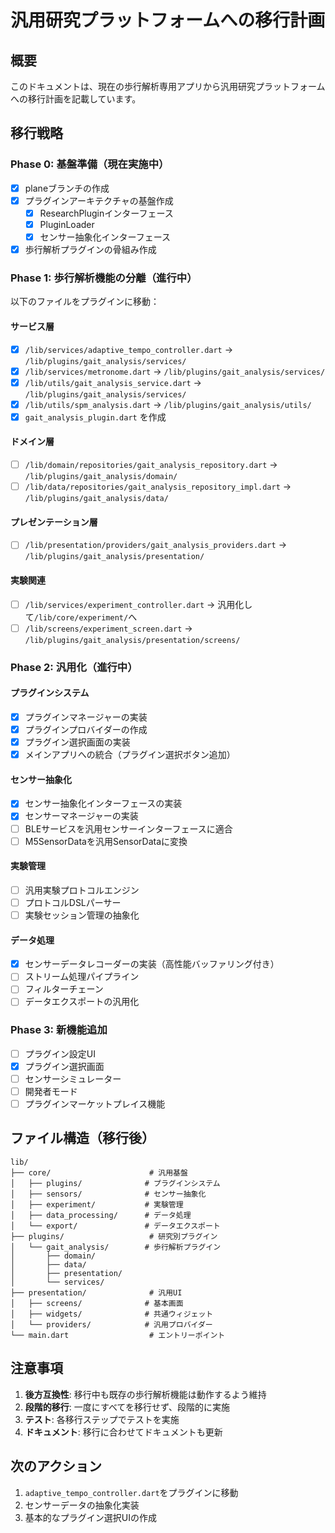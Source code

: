 # 汎用研究プラットフォームへの移行計画

## 概要
このドキュメントは、現在の歩行解析専用アプリから汎用研究プラットフォームへの移行計画を記載しています。

## 移行戦略

### Phase 0: 基盤準備（現在実施中）
- [x] planeブランチの作成
- [x] プラグインアーキテクチャの基盤作成
  - [x] ResearchPluginインターフェース
  - [x] PluginLoader
  - [x] センサー抽象化インターフェース
- [x] 歩行解析プラグインの骨組み作成

### Phase 1: 歩行解析機能の分離（進行中）
以下のファイルをプラグインに移動：

#### サービス層
- [x] `/lib/services/adaptive_tempo_controller.dart` → `/lib/plugins/gait_analysis/services/`
- [x] `/lib/services/metronome.dart` → `/lib/plugins/gait_analysis/services/`
- [x] `/lib/utils/gait_analysis_service.dart` → `/lib/plugins/gait_analysis/services/`
- [x] `/lib/utils/spm_analysis.dart` → `/lib/plugins/gait_analysis/utils/`
- [x] `gait_analysis_plugin.dart` を作成

#### ドメイン層
- [ ] `/lib/domain/repositories/gait_analysis_repository.dart` → `/lib/plugins/gait_analysis/domain/`
- [ ] `/lib/data/repositories/gait_analysis_repository_impl.dart` → `/lib/plugins/gait_analysis/data/`

#### プレゼンテーション層
- [ ] `/lib/presentation/providers/gait_analysis_providers.dart` → `/lib/plugins/gait_analysis/presentation/`

#### 実験関連
- [ ] `/lib/services/experiment_controller.dart` → 汎用化して`/lib/core/experiment/`へ
- [ ] `/lib/screens/experiment_screen.dart` → `/lib/plugins/gait_analysis/presentation/screens/`

### Phase 2: 汎用化（進行中）
#### プラグインシステム
- [x] プラグインマネージャーの実装
- [x] プラグインプロバイダーの作成
- [x] プラグイン選択画面の実装
- [x] メインアプリへの統合（プラグイン選択ボタン追加）

#### センサー抽象化
- [x] センサー抽象化インターフェースの実装
- [x] センサーマネージャーの実装
- [ ] BLEサービスを汎用センサーインターフェースに適合
- [ ] M5SensorDataを汎用SensorDataに変換

#### 実験管理
- [ ] 汎用実験プロトコルエンジン
- [ ] プロトコルDSLパーサー
- [ ] 実験セッション管理の抽象化

#### データ処理
- [x] センサーデータレコーダーの実装（高性能バッファリング付き）
- [ ] ストリーム処理パイプライン
- [ ] フィルターチェーン
- [ ] データエクスポートの汎用化

### Phase 3: 新機能追加
- [ ] プラグイン設定UI
- [x] プラグイン選択画面
- [ ] センサーシミュレーター
- [ ] 開発者モード
- [ ] プラグインマーケットプレイス機能

## ファイル構造（移行後）

```
lib/
├── core/                      # 汎用基盤
│   ├── plugins/              # プラグインシステム
│   ├── sensors/              # センサー抽象化
│   ├── experiment/           # 実験管理
│   ├── data_processing/      # データ処理
│   └── export/               # データエクスポート
├── plugins/                   # 研究別プラグイン
│   └── gait_analysis/        # 歩行解析プラグイン
│       ├── domain/
│       ├── data/
│       ├── presentation/
│       └── services/
├── presentation/              # 汎用UI
│   ├── screens/              # 基本画面
│   ├── widgets/              # 共通ウィジェット
│   └── providers/            # 汎用プロバイダー
└── main.dart                  # エントリーポイント
```

## 注意事項

1. **後方互換性**: 移行中も既存の歩行解析機能は動作するよう維持
2. **段階的移行**: 一度にすべてを移行せず、段階的に実施
3. **テスト**: 各移行ステップでテストを実施
4. **ドキュメント**: 移行に合わせてドキュメントも更新

## 次のアクション

1. `adaptive_tempo_controller.dart`をプラグインに移動
2. センサーデータの抽象化実装
3. 基本的なプラグイン選択UIの作成